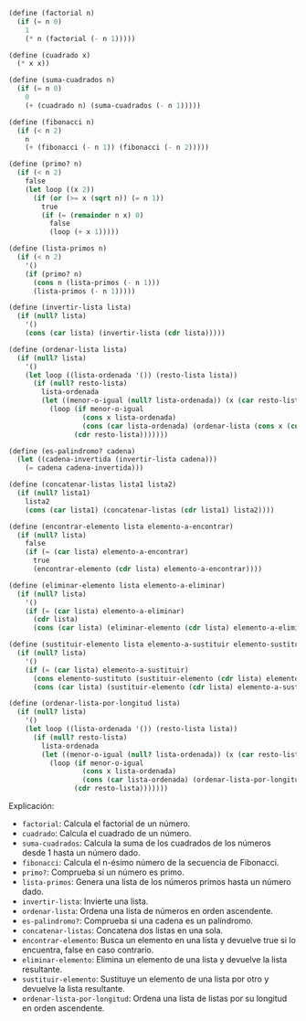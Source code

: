 ```scheme
(define (factorial n)
  (if (= n 0)
    1
    (* n (factorial (- n 1)))))

(define (cuadrado x)
  (* x x))

(define (suma-cuadrados n)
  (if (= n 0)
    0
    (+ (cuadrado n) (suma-cuadrados (- n 1)))))

(define (fibonacci n)
  (if (< n 2)
    n
    (+ (fibonacci (- n 1)) (fibonacci (- n 2)))))

(define (primo? n)
  (if (< n 2)
    false
    (let loop ((x 2))
      (if (or (>= x (sqrt n)) (= n 1))
        true
        (if (= (remainder n x) 0)
          false
          (loop (+ x 1)))))

(define (lista-primos n)
  (if (< n 2)
    '()
    (if (primo? n)
      (cons n (lista-primos (- n 1)))
      (lista-primos (- n 1)))))

(define (invertir-lista lista)
  (if (null? lista)
    '()
    (cons (car lista) (invertir-lista (cdr lista)))))

(define (ordenar-lista lista)
  (if (null? lista)
    '()
    (let loop ((lista-ordenada '()) (resto-lista lista))
      (if (null? resto-lista)
        lista-ordenada
        (let ((menor-o-igual (null? lista-ordenada)) (x (car resto-lista)))
          (loop (if menor-o-igual
                  (cons x lista-ordenada)
                  (cons (car lista-ordenada) (ordenar-lista (cons x (cdr lista-ordenada)))))
                (cdr resto-lista)))))))

(define (es-palindromo? cadena)
  (let ((cadena-invertida (invertir-lista cadena)))
    (= cadena cadena-invertida)))

(define (concatenar-listas lista1 lista2)
  (if (null? lista1)
    lista2
    (cons (car lista1) (concatenar-listas (cdr lista1) lista2))))

(define (encontrar-elemento lista elemento-a-encontrar)
  (if (null? lista)
    false
    (if (= (car lista) elemento-a-encontrar)
      true
      (encontrar-elemento (cdr lista) elemento-a-encontrar))))

(define (eliminar-elemento lista elemento-a-eliminar)
  (if (null? lista)
    '()
    (if (= (car lista) elemento-a-eliminar)
      (cdr lista)
      (cons (car lista) (eliminar-elemento (cdr lista) elemento-a-eliminar)))))

(define (sustituir-elemento lista elemento-a-sustituir elemento-sustituto)
  (if (null? lista)
    '()
    (if (= (car lista) elemento-a-sustituir)
      (cons elemento-sustituto (sustituir-elemento (cdr lista) elemento-a-sustituir elemento-sustituto))
      (cons (car lista) (sustituir-elemento (cdr lista) elemento-a-sustituir elemento-sustituto)))))

(define (ordenar-lista-por-longitud lista)
  (if (null? lista)
    '()
    (let loop ((lista-ordenada '()) (resto-lista lista))
      (if (null? resto-lista)
        lista-ordenada
        (let ((menor-o-igual (null? lista-ordenada)) (x (car resto-lista)) (longitud-x (length x)))
          (loop (if menor-o-igual
                  (cons x lista-ordenada)
                  (cons (car lista-ordenada) (ordenar-lista-por-longitud (cons x (cdr lista-ordenada)))))
                (cdr resto-lista)))))))
```

Explicación:

- `factorial`: Calcula el factorial de un número.
- `cuadrado`: Calcula el cuadrado de un número.
- `suma-cuadrados`: Calcula la suma de los cuadrados de los números desde 1 hasta un número dado.
- `fibonacci`: Calcula el n-ésimo número de la secuencia de Fibonacci.
- `primo?`: Comprueba si un número es primo.
- `lista-primos`: Genera una lista de los números primos hasta un número dado.
- `invertir-lista`: Invierte una lista.
- `ordenar-lista`: Ordena una lista de números en orden ascendente.
- `es-palindromo?`: Comprueba si una cadena es un palíndromo.
- `concatenar-listas`: Concatena dos listas en una sola.
- `encontrar-elemento`: Busca un elemento en una lista y devuelve true si lo encuentra, false en caso contrario.
- `eliminar-elemento`: Elimina un elemento de una lista y devuelve la lista resultante.
- `sustituir-elemento`: Sustituye un elemento de una lista por otro y devuelve la lista resultante.
- `ordenar-lista-por-longitud`: Ordena una lista de listas por su longitud en orden ascendente.